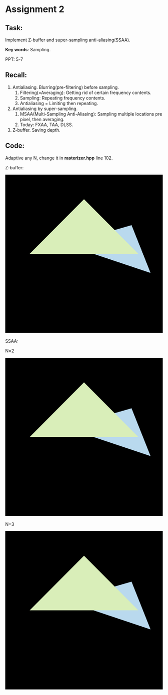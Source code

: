 # Assignment 2

## Task:

Implement Z-buffer and super-sampling anti-aliasing(SSAA).

**Key words**: Sampling.

PPT: 5-7

## Recall:

1. Antialiasing. Blurring(pre-filtering) before sampling.
   1. Filtering(=Averaging): Getting rid of certain frequency contents. 
   2. Sampling: Repeating frequency contents.
   3. Antialiasing = Limiting then repeating.
2. Antialiasing by super-sampling.
   1. MSAA(Multi-Sampling Anti-Aliasing): Sampling multiple locations pre pixel, then averaging.
   2. Today: FXAA, TAA, DLSS.
3. Z-buffer. Saving depth.

## Code:

Adaptive any N, change it in **rasterizer.hpp** line 102.

Z-buffer:

![image](https://github.com/DQSSSSS/GAMES101_Assignment/blob/master/2/md_image/naive.png?raw=true)

SSAA:

N=2

![img](https://github.com/DQSSSSS/GAMES101_Assignment/blob/master/2/md_image/SSAA2.png?raw=true)

N=3

![img](https://github.com/DQSSSSS/GAMES101_Assignment/blob/master/2/md_image/SSAA3.png?raw=true)
